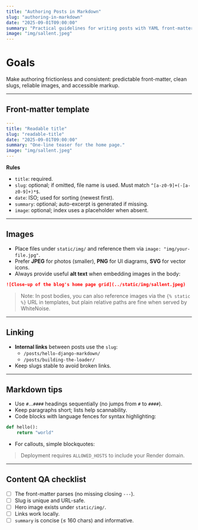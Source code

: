 ```yaml
---
title: "Authoring Posts in Markdown"
slug: "authoring-in-markdown"
date: "2025-09-01T09:00:00"
summary: "Practical guidelines for writing posts with YAML front-matter, images, internal links, and accessible content."
image: "img/sallent.jpeg"
---
```


# Goals

Make authoring frictionless and consistent: predictable front-matter, clean slugs, reliable images, and accessible markup.

---

## Front-matter template

~~~yaml
---
title: "Readable title"
slug: "readable-title"
date: "2025-09-01T09:00:00"
summary: "One-line teaser for the home page."
image: "img/sallent.jpeg"
---
~~~

**Rules**  
- `title`: required.  
- `slug`: optional; if omitted, file name is used. Must match `^[a-z0-9]+(-[a-z0-9]+)*$`.  
- `date`: ISO; used for sorting (newest first).  
- `summary`: optional; auto-excerpt is generated if missing.  
- `image`: optional; index uses a placeholder when absent.

---

## Images

- Place files under `static/img/` and reference them via `image: "img/your-file.jpg"`.
- Prefer **JPEG** for photos (smaller), **PNG** for UI diagrams, **SVG** for vector icons.
- Always provide useful **alt text** when embedding images in the body:

~~~markdown
![Close-up of the blog's home page grid](../static/img/sallent.jpeg)
~~~

> Note: In post bodies, you can also reference images via the `{% static %}` URL in templates, but plain relative paths are fine when served by WhiteNoise.

---

## Linking

- **Internal links** between posts use the `slug`:
  - `/posts/hello-django-markdown/`
  - `/posts/building-the-loader/`
- Keep slugs stable to avoid broken links.

---

## Markdown tips

- Use `#`…`####` headings sequentially (no jumps from `#` to `####`).
- Keep paragraphs short; lists help scannability.
- Code blocks with language fences for syntax highlighting:

~~~python
def hello():
    return "world"
~~~

- For callouts, simple blockquotes:

> Deployment requires `ALLOWED_HOSTS` to include your Render domain.

---

## Content QA checklist

- [ ] The front-matter parses (no missing closing `---`).  
- [ ] Slug is unique and URL-safe.  
- [ ] Hero image exists under `static/img/`.  
- [ ] Links work locally.  
- [ ] `summary` is concise (≤ 160 chars) and informative.
